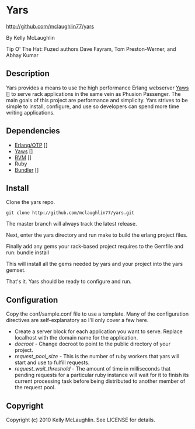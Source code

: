Yars
============

http://github.com/mclaughlin77/yars

By Kelly McLaughlin

Tip O' The Hat: Fuzed authors Dave Fayram, Tom Preston-Werner, and Abhay Kumar


Description
-----------

Yars provides a means to use the high performance Erlang webserver 
[Yaws] [] to serve rack applications in the same 
vein as Phusion Passenger. The main goals of this project are 
performance and simplicity. Yars strives to be simple 
to install, configure, and use so developers can spend more time
writing applications. 

Dependencies
-------
    
* [Erlang/OTP] []
* [Yaws] []
* [RVM] []
* Ruby 
* [Bundler] []

Install
-------

Clone the yars repo.

    git clone http://github.com/mclaughlin77/yars.git

The master branch will always track the latest release.

Next, enter the yars directory and run make to build the 
erlang project files. 

Finally add any gems your rack-based project requires to 
the Gemfile and run:
    bundle install

This will install all the gems needed by yars and your 
project into the yars gemset.

That's it. Yars should be ready to configure and run. 

Configuration
---------

Copy the conf/sample.conf file to use a template. Many
of the configuration directives are self-explanatory so
I'll only cover a few here.
    
- Create a server block for each application you 
  want to serve. Replace localhost with the 
  domain name for the application.
- *docroot* - Change docroot to point to the public directory of
  your project.
- *request_pool_size* - This is the number of ruby workers that yars will start and use to fulfill requests.
- *request_wait_threshold* - The amount of time in milliseconds that pending requests for a particular ruby instance will wait for it to finish its current processing task before being distributed to another member of the request pool. 
                           
Copyright
---------

Copyright (c) 2010 Kelly McLaughlin. See LICENSE for details.

[Erlang/OTP]: http://www.erlang.org "Erlang/OTP"
[Yaws]: http://yaws.hyber.org   "Yaws"
[RVM]: http://rvm.beginrescueend.com/   "RVM"
[Bundler]: http://gembundler.com    "Bundler"
